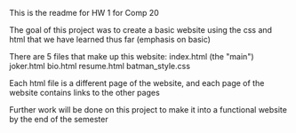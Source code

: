 This is the readme for HW 1 for Comp 20

The goal of this project was to create a basic website using the css and html
that we have learned thus far (emphasis on basic)

There are 5 files that make up this website:
	index.html (the "main")
	joker.html
	bio.html
	resume.html
	batman_style.css

Each html file is a different page of the website, and each page of the website
contains links to the other pages

Further work will be done on this project to make it into a functional website
by the end of the semester

